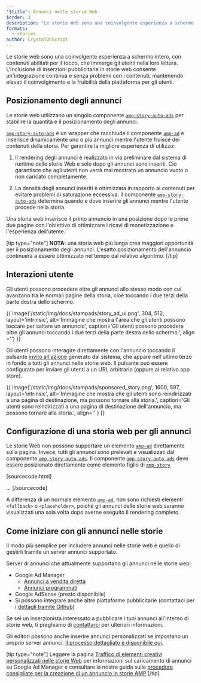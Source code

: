 ```yaml
---
'$title': Annunci nelle storie Web
$order: 3
description: "Le storie Web sono una coinvolgente esperienza a schermo intero, con contenuti abilitati per il tocco, che immerge gli utenti nella loro lettura. L'inclusione di inserzioni pubblicitarie in storie Web consente un'integrazione distribuzione continua e senza problemi..."
formats:
  - stories
author: CrystalOnScript
---
```


Le storie web sono una coinvolgente esperienza a schermo intero, con contenuti abilitati per il tocco, che immerge gli utenti nella loro lettura. L'inclusione di inserzioni pubblicitarie in storie web consente un'integrazione continua e senza problemi con i contenuti, mantenendo elevati il coinvolgimento e la fruibilità della piattaforma per gli utenti.

## Posizionamento degli annunci

Le storie web utilizzano un singolo componente [`amp-story-auto-ads`](../../../documentation/components/reference/amp-story-auto-ads.md) per stabilire la quantità e il posizionamento degli annunci.

[`amp-story-auto-ads`](../../../documentation/components/reference/amp-story-auto-ads.md) è un wrapper che racchiude il componente [`amp-ad`](../../../documentation/components/reference/amp-ad.md) e inserisce dinamicamente uno o più annunci mentre l'utente fruisce dei contenuti della storia. Per garantire la migliore esperienza di utilizzo:

1. Il rendering degli annunci è realizzato in via preliminare dal sistema di runtime delle storie Web e solo dopo gli annunci sono inseriti. Ciò garantisce che agli utenti non verrà mai mostrato un annuncio vuoto o non caricato completamente.

2. La densità degli annunci inseriti è ottimizzata in rapporto ai contenuti per evitare problemi di saturazione eccessiva. Il componente [`amp-story-auto-ads`](../../../documentation/components/reference/amp-story-auto-ads.md) determina quando e dove inserire gli annunci mentre l'utente procede nella storia.

Una storia web inserisce il primo annuncio in una posizione dopo le prime due pagine con l'obiettivo di ottimizzare i ricavi di monetizzazione e l'esperienza dell'utente.

<amp-anim width="360" height="640" src="/static/img/docs/stampads/stamp_gif_ad.gif">
  <amp-img placeholder width="360" height="640" src="/static/img/docs/stampads/stamp_gif_still.png">
  </amp-img></amp-anim>

[tip type="note"] **NOTA:** una storia web più lunga crea maggiori opportunità per il posizionamento degli annunci. L'esatto posizionamento dell'annuncio continuerà a essere ottimizzato nel tempo dal relativo algoritmo. [/tip]

## Interazioni utente

Gli utenti possono procedere oltre gli annunci allo stesso modo con cui avanzano tra le normali pagine della storia, cioè toccando i due terzi della parte destra dello schermo.

{{ image('/static/img/docs/stampads/story_ad_ui.png', 304, 512, layout='intrinsic', alt='Immagine che mostra l\'area che gli utenti possono toccare per saltare un annuncio', caption='Gli utenti possono procedere oltre gli annunci toccando i due terzi della parte destra dello schermo.', align ='') }}

Gli utenti possono interagire direttamente con l'annuncio toccando il pulsante [invito all'azione](story_ads_best_practices.md#call-to-action-button-text-enum) generato dal sistema, che appare nell'ultimo terzo in fondo a tutti gli annunci nelle storie web. Il pulsante può essere configurato per inviare gli utenti a un URL arbitrario (oppure al relativo app store).

{{ image('/static/img/docs/stampads/sponsored_story.png', 1600, 597, layout='intrinsic', alt='Immagine che mostra che gli utenti sono reindirizzati a una pagina di destinazione, ma possono tornare alla storia.', caption='Gli utenti sono reindirizzati a una pagina di destinazione dell\'annuncio, ma possono tornare alla storia.', align='' ) }}

## Configurazione di una storia web per gli annunci

Le storie Web non possono supportare un elemento [`amp-ad`](../../../documentation/components/reference/amp-ad.md) direttamente sulla pagina. Invece, tutti gli annunci sono prelevati e visualizzati dal componente [`amp-story-auto-ads`](../../../documentation/components/reference/amp-story-auto-ads.md). Il componente [`amp-story-auto-ads`](../../../documentation/components/reference/amp-story-auto-ads.md) deve essere posizionato direttamente come elemento figlio di [`amp-story`](../../../documentation/components/reference/amp-story.md).

[sourcecode:html]
<amp-story>
<amp-story-auto-ads>
<script type="application/json">
{
"ad-attributes": {
// ad server configuration
}
}
</script>
</amp-story-auto-ads>
<amp-story-page>
...
</amp-story>
[/sourcecode]

A differenza di un normale elemento [`amp-ad`](../../../documentation/components/reference/amp-ad.md), non sono richiesti elementi `<fallback>` o `<placeholder>`, poiché gli annunci delle storie web saranno visualizzati una sola volta dopo averne eseguito il rendering completo.

## Come iniziare con gli annunci nelle storie

Il modo più semplice per includere annunci nelle storie web è quello di gestirli tramite un server annunci supportato.

Server di annunci che attualmente supportano gli annunci nelle storie web:

- Google Ad Manager <a name="google-ad-manager"></a>
  - [Annunci a vendita diretta](https://support.google.com/admanager/answer/9038178)
  - [Annunci programmati](https://support.google.com/admanager/answer/9416436)
- Google AdSense (presto disponibile)
- Si possono integrare anche altre piattaforme pubblicitarie (contattaci per i [dettagli tramite Github](https://github.com/ampproject/amphtml/issues/30769))

Se sei un inserzionista interessato a pubblicare i tuoi annunci all'interno di storie web, ti preghiamo di [contattarci](mailto:story-ads-wg@google.com) per ulteriori informazioni.

Gli editori possono anche inserire annunci personalizzati se impostano un proprio server annunci. [Il processo dettagliato è disponibile qui](https://github.com/ampproject/amphtml/blob/master/extensions/amp-story/amp-story-ads.md#publisher-placed-ads).

[tip type="note"] Leggere la pagina [Traffico di elementi creativi personalizzati nelle storie Web](https://support.google.com/admanager/answer/9038178) per informazioni sul caricamento di annunci su Google Ad Manager e consultare la nostra guida sulle [procedure consigliate per la creazione di un annuncio in storie AMP](story_ads_best_practices.md).[/tip]
